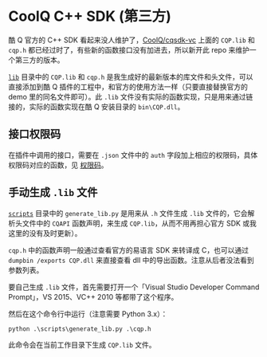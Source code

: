 # CoolQ C++ SDK (第三方)

酷 Q 官方的 C++ SDK 看起来没人维护了，[CoolQ/cqsdk-vc](https://github.com/CoolQ/cqsdk-vc) 上面的 `CQP.lib` 和 `cqp.h` 都已经过时了，有些新的函数接口没有加进去，所以新开此 repo 来维护一个第三方的版本。

[`lib`](lib) 目录中的 `CQP.lib` 和 `cqp.h` 是我生成好的最新版本的库文件和头文件，可以直接添加到酷 Q 插件的工程中，和官方的使用方法一样（只要直接替换官方的 demo 里的同名文件即可）。此 `.lib` 文件没有实际的函数实现，只是用来通过链接的，实际的函数实现在酷 Q 安装目录的 `bin\CQP.dll`。

## 接口权限码

在插件中调用的接口，需要在 `.json` 文件中的 `auth` 字段加上相应的权限码，具体权限码对应的函数，见 [权限码](PermissionCode.md)。

## 手动生成 `.lib` 文件

[`scripts`](scripts) 目录中的 `generate_lib.py` 是用来从 `.h` 文件生成 `.lib` 文件的，它会解析头文件中的 `CQAPI` 函数声明，来生成 `CQP.lib`，从而不用再担心官方 SDK 或我这里的没有及时更新）。

`cqp.h` 中的函数声明一般通过查看官方的易语言 SDK 来转译成 C，也可以通过 `dumpbin /exports CQP.dll` 来直接查看 dll 中的导出函数。注意从后者没法看到参数列表。

要自己生成 `.lib` 文件，首先需要打开一个「Visual Studio Developer Command Prompt」，VS 2015、VC++ 2010 等都带了这个程序。

然后在这个命令行中运行（注意需要 Python 3.x）：

```bat
python .\scripts\generate_lib.py .\cqp.h
```

此命令会在当前工作目录下生成 `CQP.lib` 文件。
